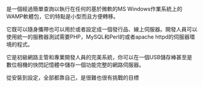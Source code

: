 是一個經過簡單查詢以執行在任何的基於微軟的MS Windows作業系統上的WAMP軟體包，它的特點是小型而且方便轉移。

它既可以隨身攜帶也可以用於或者設定成一個發行品、線上伺服器。開發人員可以使用統一的服務器測試需要PHP，MySQL和Perl的或者apache httpd的伺服器環境的程式。

它是初級網路主管和專業開發人員的完美系統，你可以在一個USB儲存棒甚至是數位相機的快閃記憶體中儲存一個功能完整的網路伺服器。

從安裝到設定，全部都靠自己，是很難也很有挑戰的目標